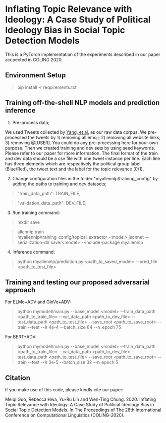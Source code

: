 # Inflating Topic Relevance with Ideology: A Case Study of Political Ideology Bias in Social Topic Detection Models

This is a PyTorch implementation of the experiments described in our paper accpected in COLING 2020.

## Environment Setup

>pip install -r requirements.txt


## Training off-the-shell NLP models and prediction inference

1) Pre-process data;

We used Tweets collected by [Yang, et al.](https://github.com/picsolab/TRIBAL-release) as our raw data corpus. We pre-processed the tweets by 1) removing all emoji; 2) removing all website links; 3) removing @\[USER\]. You could do any pre-processing here for your own purpose. Then we created training and dev sets by using seed keywords. Please refer to our paper for more information. The final format of the train and dev data should be a csv file with one tweet instance per line. Each line has three elements which are respectively the political group label (Blue/Red), the tweet text and the label for the topic relevance (0/1).

2) Change configuration files in the folder "myallennlp/training_config" by adding the paths to training and dev datasets;

>"train_data_path": TRAIN_FILE,

>"validation_data_path": DEV_FILE,

3) Run training command:

>mkdir save

>allennlp train myallennlp/training_config/topical_extractor_\<model\>.jsonnet --serialization-dir save/\<model\> --include-package myallennlp
  
4) Inference command:

>python myallennlp/prediction.py <path_to_saved_model> --pred_file <path_to_test_file>
  
## Training and testing our proposed adversarial approach

For ELMo+ADV and GloVe+ADV:
>python mymodel/main.py --base_model \<model\> --train_data_path <path_to_train_file> --val_data_path <path_to_dev_file> --test_data_path <path_to_test_file> --save_root <path_to_save_root> --train --test --lr 4e-4 --batch_size 64 --n_epoch 75

For BERT+ADV:
>python mymodel/main.py --base_model \<model\> --train_data_path <path_to_train_file> --val_data_path <path_to_dev_file> --test_data_path <path_to_test_file> --save_root <path_to_save_root> --train --test --lr 3e-5 --batch_size 32 --n_epoch 5

## Citation

If you make use of this code, please kindly cite our paper:

Meiqi Guo, Rebecca Hwa, Yu-Ru Lin and Wen-Ting Chung. 2020. Inflating Topic Relevance with Ideology: A Case Study of Political Ideology Bias in Social Topic Detection Models. In The Proceedings of The 28th International Conference on Computational Linguistics (COLING-2020).
